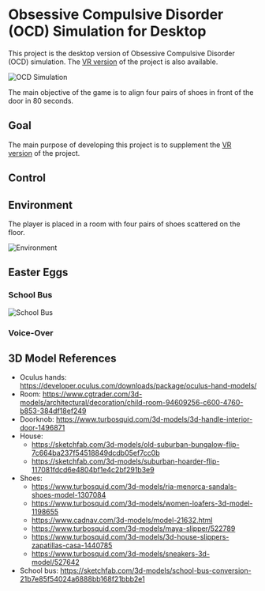 # Obsessive Compulsive Disorder (OCD) Simulation for Desktop

This project is the desktop version of Obsessive Compulsive Disorder (OCD) simulation.
The [VR version](https://github.com/kevinkmkim/OCD-Simulation-VR) of the project is also available. 

![OCD Simulation](https://user-images.githubusercontent.com/64315595/188677961-a40f9d62-de65-4237-9890-f4ca9ddc6a6b.gif)

The main objective of the game is to align four pairs of shoes in front of the door in 80 seconds. 

## Goal
The main purpose of developing this project is to supplement the [VR version](https://github.com/kevinkmkim/OCD-Simulation-VR) of the project.

## Control


## Environment
The player is placed in a room with four pairs of shoes scattered on the floor.

![Environment](https://user-images.githubusercontent.com/64315595/188684257-19466a99-0131-4df7-b198-4c4bc5cf7258.gif)

## Easter Eggs

### School Bus

![School Bus](https://user-images.githubusercontent.com/64315595/188680610-80d144de-88b0-484c-bc58-313fffeab8f3.gif)

### Voice-Over

## 3D Model References
- Oculus hands: https://developer.oculus.com/downloads/package/oculus-hand-models/
- Room: https://www.cgtrader.com/3d-models/architectural/decoration/child-room-94609256-c600-4760-b853-384df18ef249
- Doorknob: https://www.turbosquid.com/3d-models/3d-handle-interior-door-1496871
- House: 
  - https://sketchfab.com/3d-models/old-suburban-bungalow-flip-7c664ba237f54518849dcdb05ef7cc0b
  - https://sketchfab.com/3d-models/suburban-hoarder-flip-117081fdcd6e4804bf1e4c2bf291b3e9
- Shoes:
  - https://www.turbosquid.com/3d-models/ria-menorca-sandals-shoes-model-1307084
  - https://www.turbosquid.com/3d-models/women-loafers-3d-model-1198655
  - https://www.cadnav.com/3d-models/model-21632.html
  - https://www.turbosquid.com/3d-models/maya-slipper/522789
  - https://www.turbosquid.com/3d-models/3d-house-slippers-zapatillas-casa-1440785
  - https://www.turbosquid.com/3d-models/sneakers-3d-model/527642
- School bus: https://sketchfab.com/3d-models/school-bus-conversion-21b7e85f54024a6888bb168f21bbb2e1
